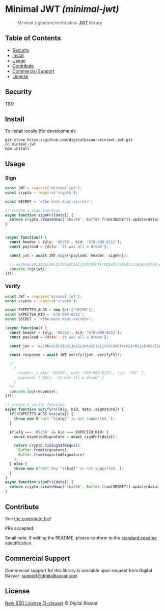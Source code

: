 # Minimal JWT _(minimal-jwt)_

> Minimal signature/verification [JWT](https://tools.ietf.org/html/rfc7519) library

## Table of Contents

- [Security](#security)
- [Install](#install)
- [Usage](#usage)
- [Contribute](#contribute)
- [Commercial Support](#commercial-support)
- [License](#license)

## Security

TBD

## Install

To install locally (for development):

```
git clone https://github.com/digitalbazaar/minimal-jwt.git
cd minimal-jwt
npm install
```

## Usage

### Sign

```js
const JWT = require('minimal-jwt');
const crypto = require('crypto');

const SECRET = '<the-best-kept-secret>';

// create a sign function
async function signFn({data}) {
  return crypto.createHmac('sha256', Buffer.from(SECRET)).update(data).digest();
}


(async function() {
  const header = {alg: 'HS256', kid: '678-999-8212'};
  const payload = {data: 'it was all a dream'};

  const jwt = await JWT.sign({payload, header, signFn});

  // eyJhbGciOiJIUzI1NiIsImtpZCI6IjY3OC05OTktODIxMiIsInR5cCI6IkpXVCJ9.eyJkYXRhIjoiaXQgd2FzIGFsbCBhIGRyZWFtIn0.z3kOh1ksQl0F-KnbIY38WdjzyEbItrx0oIOLheOrdlU
  console.log(jwt);
})();
```

### Verify


```js
const JWT = require('minimal-jwt');
const crypto = require('crypto');

const EXPECTED_ALGS = new Set(['HS256']);
const EXPECTED_KID = '678-999-8212';
const SECRET = '<the-best-kept-secret>';

(async function() {
  const header = {alg: 'HS256', kid: '678-999-8212'};
  const payload = {data: 'it was all a dream'};

  const jwt = 'eyJhbGciOiJIUzI1NiIsImtpZCI6IjY3OC05OTktODIxMiIsInR5cCI6IkpXVCJ9.eyJkYXRhIjoiaXQgd2FzIGFsbCBhIGRyZWFtIn0.z3kOh1ksQl0F-KnbIY38WdjzyEbItrx0oIOLheOrdlU';

  const response = await JWT.verify({jwt, verifyFn});

  /*
    {
      header: { alg: 'HS256', kid: '678-999-8212', typ: 'JWT' },
      payload: { data: 'it was all a dream' }
    }
  */
  console.log(response);
})();

// create a verify function
async function verifyFn({alg, kid, data, signature}) {
  if(!EXPECTED_ALGS.has(alg)) {
    throw new Error(`"${alg}" is not supported.`);
  }

  if(alg === 'HS256' && kid === EXPECTED_KID) {
    const expectedSignature = await signFn({data});

    return crypto.timingSafeEqual(
      Buffer.from(signature),
      Buffer.from(expectedSignature)
    );
  } else {
    throw new Error(`Key "${kid}" is not supported.`);
  }
}
async function signFn({data}) {
  return crypto.createHmac('sha256', Buffer.from(SECRET)).update(data).digest();
}
```

## Contribute

See [the contribute file](https://github.com/digitalbazaar/bedrock/blob/master/CONTRIBUTING.md)!

PRs accepted.

Small note: If editing the README, please conform to the
[standard-readme](https://github.com/RichardLitt/standard-readme) specification.

## Commercial Support

Commercial support for this library is available upon request from
Digital Bazaar: support@digitalbazaar.com

## License

[New BSD License (3-clause)](LICENSE) © Digital Bazaar
